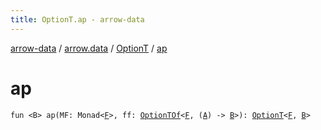 ```yaml
---
title: OptionT.ap - arrow-data
---
```


[arrow-data](../../index.html) / [arrow.data](../index.html) / [OptionT](index.html) / [ap](./ap.html)

# ap

`fun <B> ap(MF: Monad<`[`F`](index.html#F)`>, ff: `[`OptionTOf`](../-option-t-of.html)`<`[`F`](index.html#F)`, (`[`A`](index.html#A)`) -> `[`B`](ap.html#B)`>): `[`OptionT`](index.html)`<`[`F`](index.html#F)`, `[`B`](ap.html#B)`>`